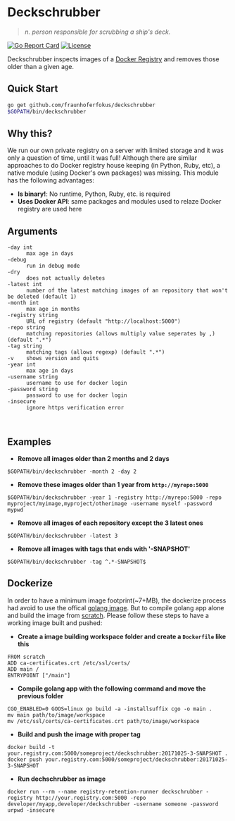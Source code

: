 # Deckschrubber
> *n. person responsible for scrubbing a ship's deck.*

[![Go Report Card](https://goreportcard.com/badge/github.com/fraunhoferfokus/deckschrubber)](https://goreportcard.com/report/github.com/fraunhoferfokus/deckschrubber)
[![License](https://img.shields.io/github/license/fraunhoferfokus/sesame.svg)](https://github.com/fraunhoferfokus/sesame/blob/master/LICENSE)

Deckschrubber inspects images of a [Docker Registry](https://docs.docker.com/registry/) and removes those older than a given age.

## Quick Start

```bash
go get github.com/fraunhoferfokus/deckschrubber
$GOPATH/bin/deckschrubber
```

## Why this?
We run our own private registry on a server with limited storage and it was only a question of time, until it was full! Although there are similar approaches to do Docker registry house keeping (in Python, Ruby, etc), a native module (using Docker's own packages) was missing. This module has the following advantages:

* **Is binary!**: No runtime, Python, Ruby, etc. is required
* **Uses Docker API**: same packages and modules used to relaze Docker registry are used here

## Arguments
```
-day int
      max age in days
-debug
      run in debug mode
-dry
      does not actually deletes
-latest int
      number of the latest matching images of an repository that won't be deleted (default 1)
-month int
      max age in months
-registry string
      URL of registry (default "http://localhost:5000")
-repo string
      matching repositories (allows multiply value seperates by ,) (default ".*")
-tag string
      matching tags (allows regexp) (default ".*")
-v    shows version and quits
-year int
      max age in days
-username string
      username to use for docker login
-password string
      password to use for docker login
-insecure
      ignore https verification error
      
      
```

## Examples

* **Remove all images older than 2 months and 2 days**

```
$GOPATH/bin/deckschrubber -month 2 -day 2
```

* **Remove these images older than 1 year from `http://myrepo:5000`**

```
$GOPATH/bin/deckschrubber -year 1 -registry http://myrepo:5000 -repo myproject/myimage,myproject/otherimage -username myself -password mypwd
```

* **Remove all images of each repository except the 3 latest ones**

```
$GOPATH/bin/deckschrubber -latest 3 
```

* **Remove all images with tags that ends with '-SNAPSHOT'**

```
$GOPATH/bin/deckschrubber -tag ^.*-SNAPSHOT$ 
```

## Dockerize

In order to have a minimum image footprint(~7+MB), the dockerize process had avoid to use the offical [golang image](https://hub.docker.com/_/golang/).
But to compile golang app alone and build the image from [scratch](https://hub.docker.com/_/scratch/). 
Please follow these steps to have a working image built and pushed:

* **Create a image building workspace folder and create a `Dockerfile` like this**

```
FROM scratch
ADD ca-certificates.crt /etc/ssl/certs/
ADD main /
ENTRYPOINT ["/main"]
```

* **Compile golang app with the following command and move the previous folder**

```
CGO_ENABLED=0 GOOS=linux go build -a -installsuffix cgo -o main .
mv main path/to/image/workspace
mv /etc/ssl/certs/ca-certificates.crt path/to/image/workspace 
```

* **Build and push the image with proper tag**

```
docker build -t your.registry.com:5000/someproject/deckschrubber:20171025-3-SNAPSHOT .
docker push your.registry.com:5000/someproject/deckschrubber:20171025-3-SNAPSHOT 
```

* **Run dechschrubber as image**

```
docker run --rm --name registry-retention-runner deckschrubber -registry http://your.registry.com:5000 -repo developer/myapp,developer/deckschrubber -username someone -password urpwd -insecure
```
